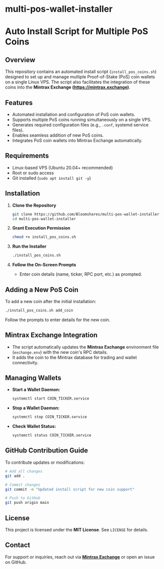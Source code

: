 # multi-pos-wallet-installer
# Auto Install Script for Multiple PoS Coins

## Overview
This repository contains an automated install script (`install_pos_coins.sh`) designed to set up and manage multiple Proof-of-Stake (PoS) coin wallets on a single Linux VPS. The script also facilitates the integration of these coins into the **Mintrax Exchange (https://mintrax.exchange)**.

## Features
- Automated installation and configuration of PoS coin wallets.
- Supports multiple PoS coins running simultaneously on a single VPS.
- Generates required configuration files (e.g., `.conf`, systemd service files).
- Enables seamless addition of new PoS coins.
- Integrates PoS coin wallets into Mintrax Exchange automatically.

## Requirements
- Linux-based VPS (Ubuntu 20.04+ recommended)
- Root or sudo access
- Git installed (`sudo apt install git -y`)

## Installation
1. **Clone the Repository**
   ```sh
   git clone https://github.com/Bloomshares/multi-pos-wallet-installer.git
   cd multi-pos-wallet-installer
   ```

2. **Grant Execution Permission**
   ```sh
   chmod +x install_pos_coins.sh
   ```

3. **Run the Installer**
   ```sh
   ./install_pos_coins.sh
   ```

4. **Follow the On-Screen Prompts**
   - Enter coin details (name, ticker, RPC port, etc.) as prompted.

## Adding a New PoS Coin
To add a new coin after the initial installation:
```sh
./install_pos_coins.sh add_coin
```
Follow the prompts to enter details for the new coin.

## Mintrax Exchange Integration
- The script automatically updates the **Mintrax Exchange** environment file (`exchange.env`) with the new coin's RPC details.
- It adds the coin to the Mintrax database for trading and wallet connectivity.

## Managing Wallets
- **Start a Wallet Daemon:**
  ```sh
  systemctl start COIN_TICKER.service
  ```
- **Stop a Wallet Daemon:**
  ```sh
  systemctl stop COIN_TICKER.service
  ```
- **Check Wallet Status:**
  ```sh
  systemctl status COIN_TICKER.service
  ```

## GitHub Contribution Guide
To contribute updates or modifications:
```sh
# Add all changes
git add .

# Commit changes
git commit -m "Updated install script for new coin support"

# Push to GitHub
git push origin main
```

## License
This project is licensed under the **MIT License**. See `LICENSE` for details.

## Contact
For support or inquiries, reach out via **[Mintrax Exchange](https://mintrax.exchange)** or open an issue on GitHub.

